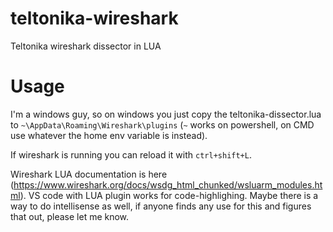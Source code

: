 # teltonika-wireshark
Teltonika wireshark dissector in LUA

# Usage
I'm a windows guy, so on windows you just copy the teltonika-dissector.lua to `~\AppData\Roaming\Wireshark\plugins` (`~` works on powershell, on CMD use whatever the home env variable is instead).

If wireshark is running you can reload it with `ctrl+shift+L`.

Wireshark LUA documentation is here (https://www.wireshark.org/docs/wsdg_html_chunked/wsluarm_modules.html). VS code with LUA plugin works for code-highlighing. Maybe there is a way to do intellisense as well, if anyone finds any use for this and figures that out, please let me know.
